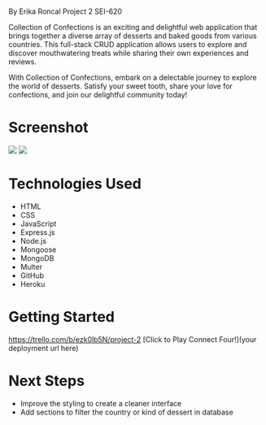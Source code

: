 # <Collection of Confections>
By Erika Roncal Project 2 SEI-620

Collection of Confections is an exciting and delightful web application that brings together a diverse array of desserts and baked goods from various countries. This full-stack CRUD application allows users to explore and discover mouthwatering treats while sharing their own experiences and reviews.

With Collection of Confections, embark on a delectable journey to explore the world of desserts. Satisfy your sweet tooth, share your love for confections, and join our delightful community today!


# Screenshot

<img src="url to your image on imgur">
<img src="url to your image on imgur">

# Technologies Used

-  HTML
-  CSS
-  JavaScript
-  Express.js
-  Node.js
-  Mongoose
-  MongoDB
-  Multer
-  GitHub
-  Heroku

# Getting Started

https://trello.com/b/ezk0lb5N/project-2
[Click to Play Connect Four!](your deployment url here)

# Next Steps

- Improve the styling to create a cleaner interface
- Add sections to filter the country or kind of dessert in database
